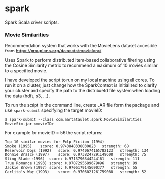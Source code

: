 # spark
Spark Scala driver scripts.

### Movie Similarities
Recommendation system that works with the MovieLens dataset accesible from https://grouplens.org/datasets/movielens/

Uses Spark to perform distributed item-based collaborative filtering using the Cosine Similarity metric to recommend a maximum of 10 movies similar to a specified movie. 

I have developed the script to run on my local machine using all cores. To run it on a cluster, just change how the SparkContext is initialized to clarify your cluster and specify the path to the distribuetd file system when loading the data (hdfs, s3, ...).

To run the script in the command line, create JAR file form the package and use `spark-submit` specifying the target movieID:
```
$ spark-submit --class com.martataulet.spark.MovieSimilarities MovieSim.jar <movieID>
```
For example for movieID = 56 the script returns:
```
Top 10 similar movies for Pulp Fiction (1994)
Smoke (1995)	score: 0.9743848338030823	strength: 68
Reservoir Dogs (1992)	score: 0.9740674165782123	strength: 134
Donnie Brasco (1997)	score: 0.9738247291149608	strength: 75
Sling Blade (1996)	score: 0.9713796344244161	strength: 111
True Romance (1993)	score: 0.9707295689679896	strength: 99
Jackie Brown (1997)	score: 0.9706179145690377	strength: 55
Carlito's Way (1993)	score: 0.9706021261759088	strength: 52
```
